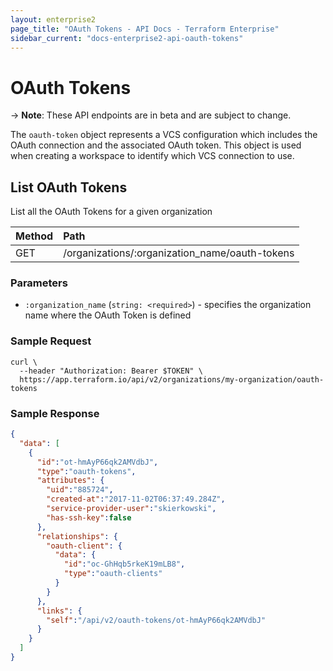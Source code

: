 ```yaml
---
layout: enterprise2
page_title: "OAuth Tokens - API Docs - Terraform Enterprise"
sidebar_current: "docs-enterprise2-api-oauth-tokens"
---
```


# OAuth Tokens

-> **Note**: These API endpoints are in beta and are subject to change.

The `oauth-token` object represents a VCS configuration which includes the OAuth connection and the associated OAuth token. This object is used when creating a workspace to identify which VCS connection to use.

## List OAuth Tokens

List all the OAuth Tokens for a given organization

| Method | Path           |
| :----- | :------------- |
| GET | /organizations/:organization_name/oauth-tokens |

### Parameters

- `:organization_name` (`string: <required>`) - specifies the organization name where the OAuth Token is defined

### Sample Request

```shell
curl \
  --header "Authorization: Bearer $TOKEN" \
  https://app.terraform.io/api/v2/organizations/my-organization/oauth-tokens
```

### Sample Response

```json
{
  "data": [
    {
      "id":"ot-hmAyP66qk2AMVdbJ",
      "type":"oauth-tokens",
      "attributes": {
        "uid":"885724",
        "created-at":"2017-11-02T06:37:49.284Z",
        "service-provider-user":"skierkowski",
        "has-ssh-key":false
      },
      "relationships": {
        "oauth-client": {
          "data": {
            "id":"oc-GhHqb5rkeK19mLB8",
            "type":"oauth-clients"
          }
        }
      },
      "links": {
        "self":"/api/v2/oauth-tokens/ot-hmAyP66qk2AMVdbJ"
      }
    }
  ]
}
```
